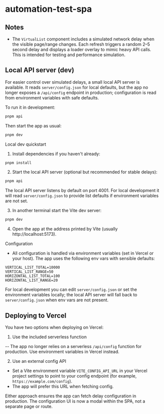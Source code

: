 # automation-test-spa

## Notes

- The `VirtualList` component includes a simulated network delay when the visible page/range changes. Each refresh triggers a random 2–5 second delay and displays a loader overlay to mimic heavy API calls. This is intended for testing and performance simulation.

## Local API server (dev)

For easier control over simulated delays, a small local API server is available. It reads `server/config.json` for local defaults, but the app no longer exposes a `/api/config` endpoint in production; configuration is read from environment variables with safe defaults.

To run it in development:

```bash
pnpm api
```

Then start the app as usual:

```bash
pnpm dev
```

Local dev quickstart

1. Install dependencies if you haven't already:

```bash
pnpm install
```

2. Start the local API server (optional but recommended for stable delays):

```bash
pnpm api
```

The local API server listens by default on port 4001. For local development it will read `server/config.json` to provide list defaults if environment variables are not set.

3. In another terminal start the Vite dev server:

```bash
pnpm dev
```

4. Open the app at the address printed by Vite (usually http://localhost:5173).

Configuration

- All configuration is handled via environment variables (set in Vercel or your host). The app uses the following env vars with sensible defaults:

```
VERTICAL_LIST_TOTAL=10000
VERTICAL_LIST_RANGE=50
HORIZONTAL_LIST_TOTAL=100
HORIZONTAL_LIST_RANGE=20
```

For local development you can edit `server/config.json` or set the environment variables locally; the local API server will fall back to `server/config.json` when env vars are not present.

## Deploying to Vercel

You have two options when deploying on Vercel:

1) Use the included serverless function

-- The app no longer relies on a serverless `/api/config` function for production. Use environment variables in Vercel instead.

2) Use an external config API

 - Set a Vite environment variable `VITE_CONFIG_API_URL` in your Vercel project settings to point to your config endpoint (for example, `https://example.com/config`).
 - The app will prefer this URL when fetching config.

Either approach ensures the app can fetch delay configuration in production. The configuration UI is now a modal within the SPA, not a separate page or route.
